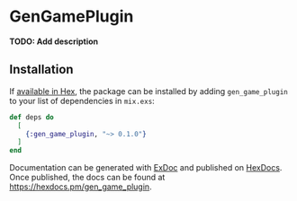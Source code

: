 # GenGamePlugin

**TODO: Add description**

## Installation

If [available in Hex](https://hex.pm/docs/publish), the package can be installed
by adding `gen_game_plugin` to your list of dependencies in `mix.exs`:

```elixir
def deps do
  [
    {:gen_game_plugin, "~> 0.1.0"}
  ]
end
```

Documentation can be generated with [ExDoc](https://github.com/elixir-lang/ex_doc)
and published on [HexDocs](https://hexdocs.pm). Once published, the docs can
be found at <https://hexdocs.pm/gen_game_plugin>.

